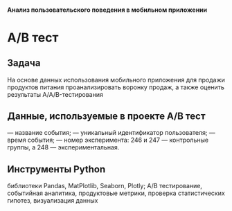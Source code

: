 #### Анализ пользовательского поведения в мобильном приложении
# A/B тест
## Задача
На основе данных использования мобильного приложения для продажи продуктов питания проанализировать воронку продаж, а также оценить результаты A/A/B-тестирования 
## Данные, используемые в проекте A/B тест
— название события;
— уникальный идентификатор пользователя;
— время события;
— номер эксперимента: 246 и 247 — контрольные группы, а 248 — экспериментальная.
## Инструменты Python
библиотеки Pandas, MatPlotlib, Seaborn, Plotly; А/В тестирование, событийная аналитика, продуктовые метрики, проверка статистических гипотез, визуализация данных
